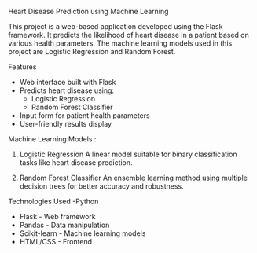Heart Disease Prediction using Machine Learning

This project is a web-based application developed using the Flask framework. It predicts the likelihood of heart disease in a patient based on various health parameters. The machine learning models used in this project are Logistic Regression and Random Forest.

Features
- Web interface built with Flask
- Predicts heart disease using:
  - Logistic Regression
  - Random Forest Classifier
- Input form for patient health parameters
- User-friendly results display

Machine Learning Models  :
1. Logistic Regression
A linear model suitable for binary classification tasks like heart disease prediction.

2. Random Forest Classifier
An ensemble learning method using multiple decision trees for better accuracy and robustness.

Technologies Used
-Python
- Flask - Web framework
- Pandas - Data manipulation
- Scikit-learn - Machine learning models
- HTML/CSS - Frontend

